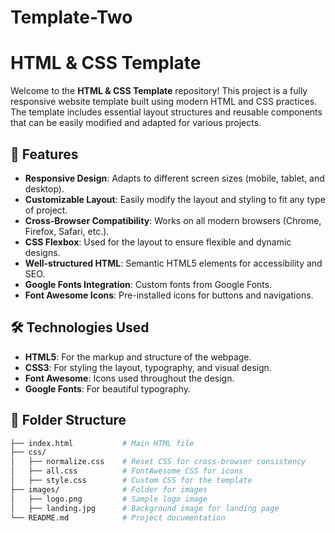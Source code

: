 # Template-Two
# HTML & CSS Template
Welcome to the **HTML & CSS Template** repository! This project is a fully responsive website template built using modern HTML and CSS practices. The template includes essential layout structures and reusable components that can be easily modified and adapted for various projects.


## 🚀 Features

- **Responsive Design**: Adapts to different screen sizes (mobile, tablet, and desktop).
- **Customizable Layout**: Easily modify the layout and styling to fit any type of project.
- **Cross-Browser Compatibility**: Works on all modern browsers (Chrome, Firefox, Safari, etc.).
- **CSS Flexbox**: Used for the layout to ensure flexible and dynamic designs.
- **Well-structured HTML**: Semantic HTML5 elements for accessibility and SEO.
- **Google Fonts Integration**: Custom fonts from Google Fonts.
- **Font Awesome Icons**: Pre-installed icons for buttons and navigations.

## 🛠️ Technologies Used

- **HTML5**: For the markup and structure of the webpage.
- **CSS3**: For styling the layout, typography, and visual design.
- **Font Awesome**: Icons used throughout the design.
- **Google Fonts**: For beautiful typography.

## 📁 Folder Structure

```bash
├── index.html           # Main HTML file
├── css/
│   ├── normalize.css    # Reset CSS for cross-browser consistency
│   ├── all.css          # FontAwesome CSS for icons
│   ├── style.css        # Custom CSS for the template
├── images/              # Folder for images
│   ├── logo.png         # Sample logo image
│   ├── landing.jpg      # Background image for landing page
└── README.md            # Project documentation
